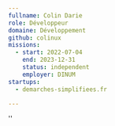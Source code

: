 ```yaml
---
fullname: Colin Darie
role: Développeur
domaine: Développement
github: colinux
missions:
  - start: 2022-07-04
    end: 2023-12-31
    status: independent
    employer: DINUM
startups:
  - demarches-simplifiees.fr

---
```

''
